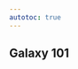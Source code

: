 ```yaml
---
autotoc: true
---
```


<slot name="/events/gcc2024/header" />
<div class="text-center">

## Galaxy 101

</div>